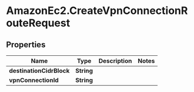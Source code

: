 # AmazonEc2.CreateVpnConnectionRouteRequest

## Properties

Name | Type | Description | Notes
------------ | ------------- | ------------- | -------------
**destinationCidrBlock** | **String** |  | 
**vpnConnectionId** | **String** |  | 


